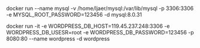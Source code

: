 #

docker run --name mysql -v /home/ljaer/mysql:/var/lib/mysql -p 3306:3306 -e MYSQL_ROOT_PASSWORD=123456 -d mysql:8.0.31

docker run -it -e WORDPRESS_DB_HOST=119.45.237.248:3306 -e WORDPRESS_DB_USESR=root -e WORDPRESS_DB_PASSWORD=123456 -p 8080:80 --name wordpress -d wordpress
